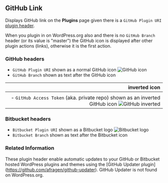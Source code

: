 ## GitHub Link

Displays GitHub link on the **Plugins** page given there is a `GitHub Plugin URI`
[plugin header](https://github.com/szepeviktor/wordpress-plugin-construction/blob/master/github-link/github-link.php#L10).

When you plugin in on WordPress.org also and there is no `GitHub Branch` header (or its value is "master")
the GitHub icon is displayed after other plugin actions (links), otherwise it is the first action.

### GitHub headers

- `GitHub Plugin URI` shown as a normal GitHub icon ![GitHub icon](https://raw.githubusercontent.com/szepeviktor/wordpress-plugin-construction/master/github-link/icon/GitHub-Mark-32px.png)
- `GitHub Branch` shown as text after the GitHub icon

| inverted icon |
| -------------:|
|               |
| - `GitHub Access Token` (aka. private repo) shown as an inverted GitHub icon ![GitHub inverted](https://raw.githubusercontent.com/szepeviktor/wordpress-plugin-construction/master/github-link/icon/GitHub-Mark-Light-32px.png) |

### Bitbucket headers

- `Bitbucket Plugin URI` shown as a Bitbucket logo ![Bitbucket logo](https://raw.githubusercontent.com/szepeviktor/wordpress-plugin-construction/master/github-link/icon/bitbucket_32_darkblue_atlassian.png)
- `Bitbucket Branch` shown as text after the Bitbucket icon

### Related Information

These plugin header enable automatic updates to your GitHub or Bitbucket hosted WordPress
plugins and themes using the [GitHub Updater plugin] (https://github.com/afragen/github-updater).
GitHub Updater is not found on WordPress.org.
